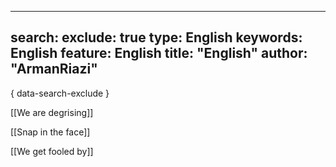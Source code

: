 
---
search:
  exclude: true
type:  English
keywords:  English
feature:  English
title: "English"
author: "ArmanRiazi"
---
{ data-search-exclude }

[[We are degrising]]

[[Snap in the face]]

[[We get fooled by]]